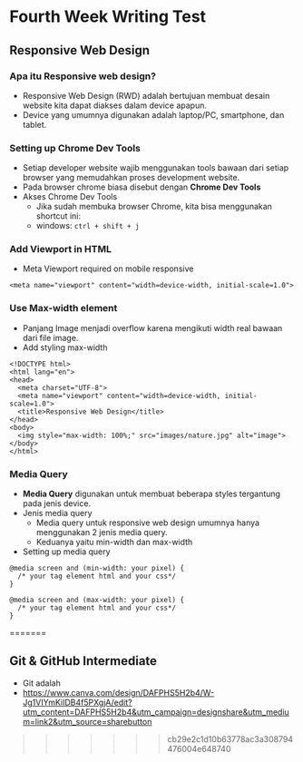 # Fourth Week Writing Test
## Responsive Web Design
### Apa itu Responsive web design?
- Responsive Web Design (RWD) adalah bertujuan membuat desain website kita dapat diakses dalam device apapun.
- Device yang umumnya digunakan adalah laptop/PC, smartphone, dan tablet.
### Setting up Chrome Dev Tools
- Setiap developer website wajib menggunakan tools bawaan dari setiap browser yang memudahkan proses development website.
- Pada browser chrome biasa disebut dengan **Chrome Dev Tools**
- Akses Chrome Dev Tools
  - Jika sudah membuka browser Chrome, kita bisa menggunakan shortcut ini:
  - windows: ```ctrl + shift + j```
### Add Viewport in HTML
- Meta Viewport required on mobile responsive
```
<meta name="viewport" content="width=device-width, initial-scale=1.0">
```
### Use Max-width element
- Panjang Image menjadi overflow karena mengikuti width real bawaan dari file image.
- Add styling max-width
```
<!DOCTYPE html>
<html lang="en">
<head>
  <meta charset="UTF-8">
  <meta name="viewport" content="width=device-width, initial-scale=1.0">
  <title>Responsive Web Design</title>
</head>
<body>
  <img style="max-width: 100%;" src="images/nature.jpg" alt="image">
</body>
</html>
```
### Media Query
- **Media Query** digunakan untuk membuat beberapa styles tergantung pada jenis device.
- Jenis media query
  - Media query untuk responsive web design umumnya hanya menggunakan 2 jenis media query.
  - Keduanya yaitu min-width dan max-width
- Setting up media query
```
@media screen and (min-width: your pixel) {
  /* your tag element html and your css*/
}

@media screen and (max-width: your pixel) {
  /* your tag element html and your css*/
}
```
=======
## Git & GitHub Intermediate
- Git adalah
- https://www.canva.com/design/DAFPHS5H2b4/W-Jg1VIYmKiIDB4f5PXgjA/edit?utm_content=DAFPHS5H2b4&utm_campaign=designshare&utm_medium=link2&utm_source=sharebutton
>>>>>>> cb29e2c1d10b63778ac3a308794476004e648740
